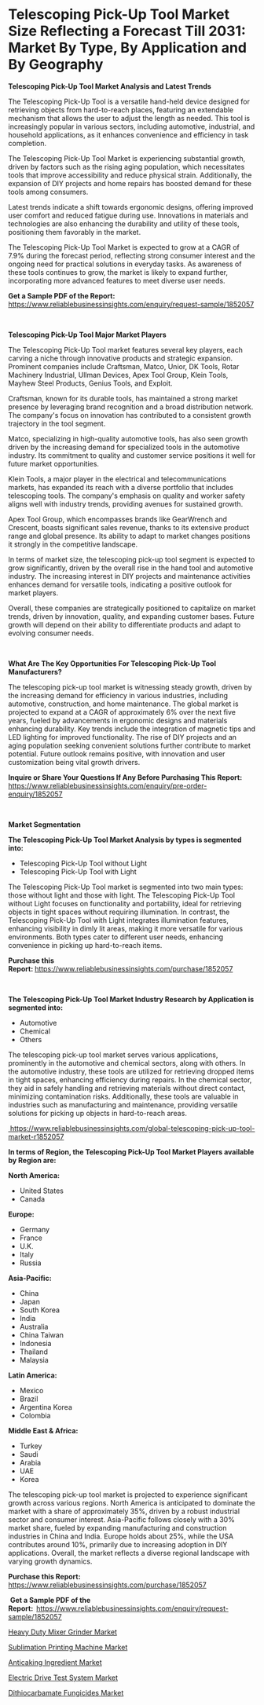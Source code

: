 <p><h1>Telescoping Pick-Up Tool Market Size Reflecting a Forecast Till 2031: Market By Type, By Application and By Geography</h1></p><p><strong>Telescoping Pick-Up Tool Market Analysis and Latest Trends</strong></p>
<p><p>The Telescoping Pick-Up Tool is a versatile hand-held device designed for retrieving objects from hard-to-reach places, featuring an extendable mechanism that allows the user to adjust the length as needed. This tool is increasingly popular in various sectors, including automotive, industrial, and household applications, as it enhances convenience and efficiency in task completion.</p><p>The Telescoping Pick-Up Tool Market is experiencing substantial growth, driven by factors such as the rising aging population, which necessitates tools that improve accessibility and reduce physical strain. Additionally, the expansion of DIY projects and home repairs has boosted demand for these tools among consumers. </p><p>Latest trends indicate a shift towards ergonomic designs, offering improved user comfort and reduced fatigue during use. Innovations in materials and technologies are also enhancing the durability and utility of these tools, positioning them favorably in the market. </p><p>The Telescoping Pick-Up Tool Market is expected to grow at a CAGR of 7.9% during the forecast period, reflecting strong consumer interest and the ongoing need for practical solutions in everyday tasks. As awareness of these tools continues to grow, the market is likely to expand further, incorporating more advanced features to meet diverse user needs.</p></p>
<p><strong>Get a Sample PDF of the Report:&nbsp;</strong> <a href="https://www.reliablebusinessinsights.com/enquiry/request-sample/1852057?utm_campaign=48&utm_medium=2&utm_source=Github&utm_content=ia&utm_term=18102024&utm_id=telescoping-pick-up-tool">https://www.reliablebusinessinsights.com/enquiry/request-sample/1852057</a></p>
<p>&nbsp;</p>
<p><strong>Telescoping Pick-Up Tool Major Market Players</strong></p>
<p><p>The Telescoping Pick-Up Tool market features several key players, each carving a niche through innovative products and strategic expansion. Prominent companies include Craftsman, Matco, Unior, DK Tools, Rotar Machinery Industrial, Ullman Devices, Apex Tool Group, Klein Tools, Mayhew Steel Products, Genius Tools, and Exploit.</p><p>Craftsman, known for its durable tools, has maintained a strong market presence by leveraging brand recognition and a broad distribution network. The company's focus on innovation has contributed to a consistent growth trajectory in the tool segment. </p><p>Matco, specializing in high-quality automotive tools, has also seen growth driven by the increasing demand for specialized tools in the automotive industry. Its commitment to quality and customer service positions it well for future market opportunities.</p><p>Klein Tools, a major player in the electrical and telecommunications markets, has expanded its reach with a diverse portfolio that includes telescoping tools. The company's emphasis on quality and worker safety aligns well with industry trends, providing avenues for sustained growth.</p><p>Apex Tool Group, which encompasses brands like GearWrench and Crescent, boasts significant sales revenue, thanks to its extensive product range and global presence. Its ability to adapt to market changes positions it strongly in the competitive landscape.</p><p>In terms of market size, the telescoping pick-up tool segment is expected to grow significantly, driven by the overall rise in the hand tool and automotive industry. The increasing interest in DIY projects and maintenance activities enhances demand for versatile tools, indicating a positive outlook for market players.</p><p>Overall, these companies are strategically positioned to capitalize on market trends, driven by innovation, quality, and expanding customer bases. Future growth will depend on their ability to differentiate products and adapt to evolving consumer needs.</p></p>
<p>&nbsp;</p>
<p><strong>What Are The Key Opportunities For Telescoping Pick-Up Tool Manufacturers?</strong></p>
<p><p>The telescoping pick-up tool market is witnessing steady growth, driven by the increasing demand for efficiency in various industries, including automotive, construction, and home maintenance. The global market is projected to expand at a CAGR of approximately 6% over the next five years, fueled by advancements in ergonomic designs and materials enhancing durability. Key trends include the integration of magnetic tips and LED lighting for improved functionality. The rise of DIY projects and an aging population seeking convenient solutions further contribute to market potential. Future outlook remains positive, with innovation and user customization being vital growth drivers.</p></p>
<p><strong>Inquire or Share Your Questions If Any Before Purchasing This Report:</strong> <a href="https://www.reliablebusinessinsights.com/enquiry/pre-order-enquiry/1852057?utm_campaign=48&utm_medium=2&utm_source=Github&utm_content=ia&utm_term=18102024&utm_id=telescoping-pick-up-tool">https://www.reliablebusinessinsights.com/enquiry/pre-order-enquiry/1852057</a></p>
<p>&nbsp;</p>
<p><strong>Market Segmentation</strong></p>
<p><strong>The Telescoping Pick-Up Tool Market Analysis by types is segmented into:</strong></p>
<p><ul><li>Telescoping Pick-Up Tool without Light</li><li>Telescoping Pick-Up Tool with Light</li></ul></p>
<p><p>The Telescoping Pick-Up Tool market is segmented into two main types: those without light and those with light. The Telescoping Pick-Up Tool without Light focuses on functionality and portability, ideal for retrieving objects in tight spaces without requiring illumination. In contrast, the Telescoping Pick-Up Tool with Light integrates illumination features, enhancing visibility in dimly lit areas, making it more versatile for various environments. Both types cater to different user needs, enhancing convenience in picking up hard-to-reach items.</p></p>
<p><strong>Purchase this Report:&nbsp;</strong><a href="https://www.reliablebusinessinsights.com/purchase/1852057?utm_campaign=48&utm_medium=2&utm_source=Github&utm_content=ia&utm_term=18102024&utm_id=telescoping-pick-up-tool">https://www.reliablebusinessinsights.com/purchase/1852057</a></p>
<p>&nbsp;</p>
<p><strong>The Telescoping Pick-Up Tool Market Industry Research by Application is segmented into:</strong></p>
<p><ul><li>Automotive</li><li>Chemical</li><li>Others</li></ul></p>
<p><p>The telescoping pick-up tool market serves various applications, prominently in the automotive and chemical sectors, along with others. In the automotive industry, these tools are utilized for retrieving dropped items in tight spaces, enhancing efficiency during repairs. In the chemical sector, they aid in safely handling and retrieving materials without direct contact, minimizing contamination risks. Additionally, these tools are valuable in industries such as manufacturing and maintenance, providing versatile solutions for picking up objects in hard-to-reach areas.</p></p>
<p><a href="https://www.reliablebusinessinsights.com/global-telescoping-pick-up-tool-market-r1852057?utm_campaign=48&utm_medium=2&utm_source=Github&utm_content=ia&utm_term=18102024&utm_id=telescoping-pick-up-tool">&nbsp;https://www.reliablebusinessinsights.com/global-telescoping-pick-up-tool-market-r1852057</a></p>
<p><strong>In terms of Region, the Telescoping Pick-Up Tool Market Players available by Region are:</strong></p>
<p>
    <p> <strong> North America: </strong>
        <ul>
            <li>United States</li>
            <li>Canada</li>
        </ul>
        </p> 
    <p> <strong> Europe: </strong>
        <ul>
            <li>Germany</li>
            <li>France</li>
            <li>U.K.</li>
            <li>Italy</li>
            <li>Russia</li>
        </ul>
        </p> 
    <p> <strong> Asia-Pacific: </strong>
        <ul>
            <li>China</li>
            <li>Japan</li>
            <li>South Korea</li>
            <li>India</li>
            <li>Australia</li>
            <li>China Taiwan</li>
            <li>Indonesia</li>
            <li>Thailand</li>
            <li>Malaysia</li>
        </ul>
        </p> 
    <p> <strong> Latin America: </strong>
        <ul>
            <li>Mexico</li>
            <li>Brazil</li>
            <li>Argentina Korea</li>
            <li>Colombia</li>
        </ul>
        </p> 
    <p> <strong> Middle East & Africa: </strong>
        <ul>
            <li>Turkey</li>
            <li>Saudi</li>
            <li>Arabia</li>
            <li>UAE</li>
            <li>Korea</li>
        </ul>
    </p>
    </p>
<p><p>The telescoping pick-up tool market is projected to experience significant growth across various regions. North America is anticipated to dominate the market with a share of approximately 35%, driven by a robust industrial sector and consumer interest. Asia-Pacific follows closely with a 30% market share, fueled by expanding manufacturing and construction industries in China and India. Europe holds about 25%, while the USA contributes around 10%, primarily due to increasing adoption in DIY applications. Overall, the market reflects a diverse regional landscape with varying growth dynamics.</p></p>
<p><strong>Purchase this Report: </strong><a href="https://www.reliablebusinessinsights.com/purchase/1852057?utm_campaign=48&utm_medium=2&utm_source=Github&utm_content=ia&utm_term=18102024&utm_id=telescoping-pick-up-tool">https://www.reliablebusinessinsights.com/purchase/1852057</a></p>
<p>&nbsp;<strong>Get a Sample PDF of the Report:&nbsp;&nbsp;</strong><a href="https://www.reliablebusinessinsights.com/enquiry/request-sample/1852057?utm_campaign=48&utm_medium=2&utm_source=Github&utm_content=ia&utm_term=18102024&utm_id=telescoping-pick-up-tool">https://www.reliablebusinessinsights.com/enquiry/request-sample/1852057</a></p>
<p><strong></strong></p>
<p><p><a href="https://issuu.com/reportprime-2/docs/heavy-duty-mixer-grinder-market-siz_c76e6eba0802a2?utm_campaign=48&utm_medium=2&utm_source=Github&utm_content=ia&utm_term=18102024&utm_id=telescoping-pick-up-tool">Heavy Duty Mixer Grinder Market</a></p><p><a href="https://issuu.com/reportprime-2/docs/sublimation-printing-machine-market_97736f40772ce7?utm_campaign=48&utm_medium=2&utm_source=Github&utm_content=ia&utm_term=18102024&utm_id=telescoping-pick-up-tool">Sublimation Printing Machine Market</a></p><p><a href="https://github.com/azucena6lzcou/Market-Research-Report-List-1/blob/main/anticaking-ingredient-market.md?utm_campaign=48&utm_medium=2&utm_source=Github&utm_content=ia&utm_term=18102024&utm_id=telescoping-pick-up-tool">Anticaking Ingredient Market</a></p><p><a href="https://github.com/ellenqyqdyches/Market-Research-Report-List-1/blob/main/electric-drive-test-system-market.md?utm_campaign=48&utm_medium=2&utm_source=Github&utm_content=ia&utm_term=18102024&utm_id=telescoping-pick-up-tool">Electric Drive Test System Market</a></p><p><a href="https://www.linkedin.com/pulse/analyzing-global-dithiocarbamate-fungicides-market-growth-prospects-gzstf?utm_campaign=48&utm_medium=2&utm_source=Github&utm_content=ia&utm_term=18102024&utm_id=telescoping-pick-up-tool">Dithiocarbamate Fungicides Market</a></p></p>